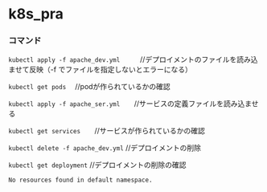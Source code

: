 # k8s_pra


### コマンド
`kubectl apply -f apache_dev.yml　`　　//デプロイメントのファイルを読み込ませて反映（-f でファイルを指定しないとエラーになる）
 
`kubectl get pods` 　//podが作られているかの確認
 
`kubectl apply -f apache_ser.yml`　　//サービスの定義ファイルを読み込ませる
 
`kubectl get services`　　//サービスが作られているかの確認

`kubectl delete -f apache_dev.yml`  //デプロイメントの削除

`kubectl get deployment`  //デプロイメントの削除の確認
``` 
No resources found in default namespace. 
```
